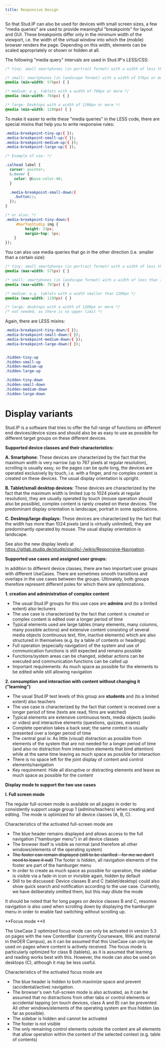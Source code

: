 ```yaml
---
title: Responsive Design
---
```


So that Stud.IP can also be used for devices with small screen sizes, a few "media queries" are used to provide meaningful "breakpoints" for layout and GUI. These breakpoints differ only in the minimum width of the viewport, i.e. the width of the virtual window into which the (mobile) browser renders the page. Depending on this width, elements can be scaled appropriately or shown or hidden at all.

The following "media query" intervals are used in Stud.IP's LESS/CSS:

```CSS
/* tiny: small smartphones (in portrait format) with a width of less than 576px. */

/* small: smartphones (in landscape format) with a width of 576px or more */
@media (min-width: 576px) { }

/* medium: e.g. tablets with a width of 768px or more */
@media (min-width: 768px) { }

/* large: Desktops with a width of 1200px or more */
@media (min-width: 1200px) { }
```

To make it easier to write these "media queries" in the LESS code, there are special mixins that help you to write responsive rules:

```CSS
.media-breakpoint-tiny-up({ });
.media-breakpoint-small-up({ });
.media-breakpoint-medium-up({ });
.media-breakpoint-large-up({ });

/* Example of use: */

.calhead label {
  cursor: pointer;
  &:hover {
    color: @base-color-40;
  }

  .media-breakpoint-small-down({
    .button();
  });
}

/* or also: */
.media-breakpoint-tiny-down({
     #barTopStudip img {
         height: 33px;
         margin-top: 5px;
    }
});
```

You can also use media queries that go in the other direction (i.e. smaller than a certain size):

```CSS
/* tiny: small smartphones (in portrait format) with a width of less than 576px. */
@media (max-width: 575px) { }

/* small: smartphones (in landscape format) with a width of less than 768px */
@media (max-width: 767px) { }

/* medium: e.g. tablets with a width smaller than 1200px */
@media (max-width: 1199px) { }

/* large: desktops with a width of 1200px or more */
/* not needed, as there is no upper limit */
```

Again, there are LESS mixins:

```CSS
.media-breakpoint-tiny-down({ });
.media-breakpoint-small-down({ });
.media-breakpoint-medium-down({ });
.media-breakpoint-large-down({ });


.hidden-tiny-up
.hidden-small-up
.hidden-medium-up
.hidden-large-up

.hidden-tiny-down
.hidden-small-down
.hidden-medium-down
.hidden-large-down
```


# Display variants

Stud.IP is a software that tries to offer the full range of functions on different end devices/device sizes and should also be as easy to use as possible for different target groups on these different devices.

**Supported device classes and their characteristics:**

**A. Smartphone**: These devices are characterized by the fact that
the maximum width is very narrow (up to 767 pixels at regular resolution),
scrolling is usually easy, so the pages can be quite long,
the devices are operated exclusively by touch, i.e. with a finger, and no complex content is created on these devices. The usual display orientation is upright.

**B. Tablet/small desktop devices:** These devices are characterized by the fact that
the maximum width is limited (up to 1024 pixels at regular resolution),
they are usually operated by touch (mouse operation should also be possible),
complex content is rarely created on these devices. The predominant display orientation is landscape, portrait in some applications.

**C. Desktop/large displays:** These devices are characterized by the fact that
the width has more than 1024 pixels (and is virtually unlimited),
they are predominantly operated by mouse. The usual display orientation is landscape.

See also the new display levels at https://gitlab.studip.de/studip/studip/-/wikis/Responsive-Navigation.

**Supported use cases and assigned user groups:**

In addition to different device classes, there are two important user groups with different UseCases. There are sometimes smooth transitions and overlaps in the use cases between the groups. Ultimately, both groups therefore represent different poles for which there are optimizations.

**1. creation and administration of complex content**
- The usual Stud.IP groups for this use case are **admins** and (to a limited extent) also lecturers
- The use case is characterized by the fact that content is created or complex content is edited over a longer period of time
- Typical elements used are large tables (many elements, many columns, many possible actions) and extensive content consisting of several media objects (continuous text, film, inactive elements) which are also structured in themselves (e.g. by a table of contents or headings)
- Full operation (especially navigation) of the system and use of communication functions is still expected and remains possible
- Functions/system areas can be changed, sidebar actions can be executed and communication functions can be called up
- Important requirements: As much space as possible for the elements to be edited while still allowing navigation

**2. consumption and interaction with content without changing it ("learning")**
- The usual Stud.IP test levels of this group are **students** and (to a limited extent) also teachers
- The use case is characterized by the fact that content is received over a longer period of time (texts are read, films are watched)
- Typical elements are extensive continuous texts, media objects (audio or video) and interactive elements (questions, quizzes, exams)
- Complete operation takes a back seat; the same context is usually presented over a longer period of time
- The central goal is: As little (visual) distraction as possible from elements of the system that are not needed for a longer period of time (and also no distraction from interaction elements that bind attention) while at the same time leaving as much space as possible for interaction
- There is no space left for the joint display of content and control elements/navigation
- Key requirement: Hide all disruptive or distracting elements and leave as much space as possible for the content


**Display mode to support the two use cases**


**I. Full screen mode**

The regular full-screen mode is available on all pages in order to consistently support usage group 1 (admins/teachers) when creating and editing. The mode is optimized for all device classes (A, B, C).

Characteristics of the activated full-screen mode are

- The blue header remains displayed and allows access to the full navigation ("hamburger menu") in all device classes
- The browser itself is visible as normal (and therefore all other windows/elements of the operating system)
- ~~The footer can remain displayed (still to be clarified - for me we don't need to leave it out)~~ The footer is hidden, all navigation elements of the footer are part of the hamburger menu
- In order to create as much space as possible for operation, the sidebar is visible via a fade-in icon or invisible again, hidden by default
- Still to be discussed: Device classes B and C (tablet/desktop) could also show quick search and notification according to the use case. Currently, we have deliberately omitted them, but this may dilute the mode

It should be noted that for long pages on device classes B and C, resonive navigation is also used when scrolling down by displaying the hamburger menu in order to enable fast switching without scrolling up.

**Focus mode **II

The UseCase 2 optimized focus mode can only be activated in version 5.3 on pages with the new ContentBar (currently Courseware, Wiki and material in theOER Campus), as it can be assumed that this UseCase can only be used on pages where content is actively received. The focus mode is particularly optimized for class B (tablets), as it is assumed that learning and reading works best with this. However, the mode can also be used on desktops (C), although it may be less useful.

Characteristics of the activated focus mode are

- The blue header is hidden to both maximize space and prevent (accidental/active) navigation.
- The browser's own full-screen mode is also activated, as it can be assumed that no distractions from other tabs or control elements or accidental tapping (on touch devices, class A and B) can be prevented. All other windows/elements of the operating system are thus hidden (as far as possible).
- The sidebar is hidden and cannot be activated
- The footer is not visible
- The only remaining control elements outside the content are all elements that allow operation within the content of the selected context (e.g. table of contents)
